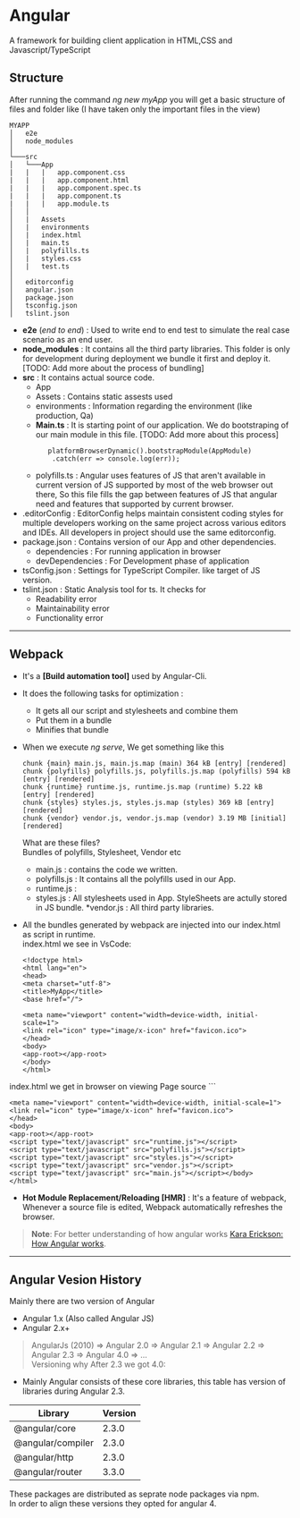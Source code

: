 ﻿# Angular
A framework for building client application in HTML,CSS and Javascript/TypeScript

## Structure
After running the command *ng new myApp* you will get a basic structure of files and folder like (I have taken only the important files in the view) 
```
MYAPP
│   e2e
│   node_modules    
│
└───src
│   └───App
|   |   |   app.component.css
|   |   |   app.component.html
|   |   |   app.component.spec.ts
|   |   |   app.component.ts
|   |   |   app.module.ts
│   │
│   |   Assets
│   |   environments
│   |   index.html
│   |   main.ts
│   |   polyfills.ts
│   |   styles.css
│   |   test.ts
│   
│   editorconfig
│   angular.json
│   package.json
│   tsconfig.json
│   tslint.json
```
* **e2e** (*end to end*) : Used to write end to end test to simulate the real case scenario as an end user.  
* **node_modules** : It contains all the third party libraries. This folder is only for development during deployment we bundle it first and deploy it. [TODO: Add more about the process of bundling]
* **src** : It contains actual source code.  
  * App
  * Assets : Contains static assests used 
  * environments : Information regarding the environment (like production, Qa)
  * **Main.ts** : It is starting point of our application. We do bootstraping of our main module in this file. [TODO: Add more about this process]   
    ```
       platformBrowserDynamic().bootstrapModule(AppModule)
        .catch(err => console.log(err));
    ```
  * polyfills.ts : Angular uses features of JS that aren't available in current version of JS supported by most of the web browser out there, So this file fills the gap between features of JS that angular need and features that supported by current browser.
* .editorConfig : EditorConfig helps maintain consistent coding styles for multiple developers working on the same project across various editors and IDEs. 
All developers in project should use the same editorconfig.
* package.json : Contains version of our App and other dependencies.
  * dependencies : For running application in browser 
  * devDependencies : For Development phase of application
* tsConfig.json : Settings for TypeScript Compiler. like target of JS version.
* tslint.json : Static Analysis tool for ts. It checks for
  * Readability error
  * Maintainability error
  * Functionality error

---

## Webpack
* It's a **[Build automation tool]** used by Angular-Cli. 
* It does the following tasks for optimization :
    * It gets all our script and stylesheets and combine them 
    * Put them in a bundle
    * Minifies that bundle
* When we execute *ng serve*, We get something like this 
    ```
    chunk {main} main.js, main.js.map (main) 364 kB [entry] [rendered]
    chunk {polyfills} polyfills.js, polyfills.js.map (polyfills) 594 kB [entry] [rendered]
    chunk {runtime} runtime.js, runtime.js.map (runtime) 5.22 kB [entry] [rendered]
    chunk {styles} styles.js, styles.js.map (styles) 369 kB [entry] [rendered]
    chunk {vendor} vendor.js, vendor.js.map (vendor) 3.19 MB [initial] [rendered]
    ```
    What are these files?   
    Bundles of polyfills, Stylesheet, Vendor etc
    * main.js : contains the code we written.
    * polyfills.js : It contains all the polyfills used in our App.
    * runtime.js : 
    * styles.js : All stylesheets used in App. StyleSheets are actully stored in JS bundle.
    *vendor.js : All third party libraries.

* All the bundles generated by webpack are injected into our index.html as script in runtime.   
index.html we see in VsCode: 
    ```
    <!doctype html>
    <html lang="en">
    <head>
    <meta charset="utf-8">
    <title>MyApp</title>
    <base href="/">

    <meta name="viewport" content="width=device-width, initial-scale=1">
    <link rel="icon" type="image/x-icon" href="favicon.ico">
    </head>
    <body>
    <app-root></app-root>
    </body>
    </html>
    ```
    
index.html we get in browser on viewing Page source
    ```
    <!doctype html>
    <html lang="en">
    <head>
    <meta charset="utf-8">
    <title>MyApp</title>
    <base href="/">
    
    <meta name="viewport" content="width=device-width, initial-scale=1">
    <link rel="icon" type="image/x-icon" href="favicon.ico">
    </head>
    <body>
    <app-root></app-root>
    <script type="text/javascript" src="runtime.js"></script>
    <script type="text/javascript" src="polyfills.js"></script>
    <script type="text/javascript" src="styles.js"></script>
    <script type="text/javascript" src="vendor.js"></script>
    <script type="text/javascript" src="main.js"></script></body>
    </html>

* **Hot Module Replacement/Reloading [HMR]** : It's a feature of webpack, Whenever a source file is edited, Webpack automatically refreshes the browser.


> **Note**: For better understanding of how angular works [Kara Erickson: How Angular 
works](https://www.youtube.com/watch?v=S0o-4yc2n-8).

---
## Angular Vesion History

Mainly there are two version of Angular
* Angular 1.x (Also called Angular JS)
* Angular 2.x+
>AngularJs (2010) =>
Angular 2.0 => 
Angular 2.1 => 
Angular 2.2 => 
Angular 2.3 => 
Angular 4.0 => 
...  
Versioning why After 2.3 we got 4.0:
* Mainly Angular consists of these core libraries, this table has version of libraries during Angular 2.3.

| Library  | Version  |
|----------|----------|
| @angular/core | 2.3.0 |
| @angular/compiler | 2.3.0 |
| @angular/http |  2.3.0 |
| @angular/router | 3.3.0 |

These packages are distributed as seprate node packages via npm.  
In order to align these versions they opted for angular 4.
